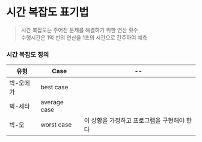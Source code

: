 # 시간 복잡도 표기법
> 시간 복잡도는 주어진 문제를 해결하기 위한 연산 횟수  
> 수행시간은 1억 번의 연산을 1초의 시간으로 간주하여 예측

### 시간 복잡도 정의 

| 유형| Case| --|
| --| --| --|
| 빅-오메가| best case| |
| 빅-세타| average case| |
| 빅-오| worst case| 이 상황을 가정하고 프로그램을 구현해야 한다|
